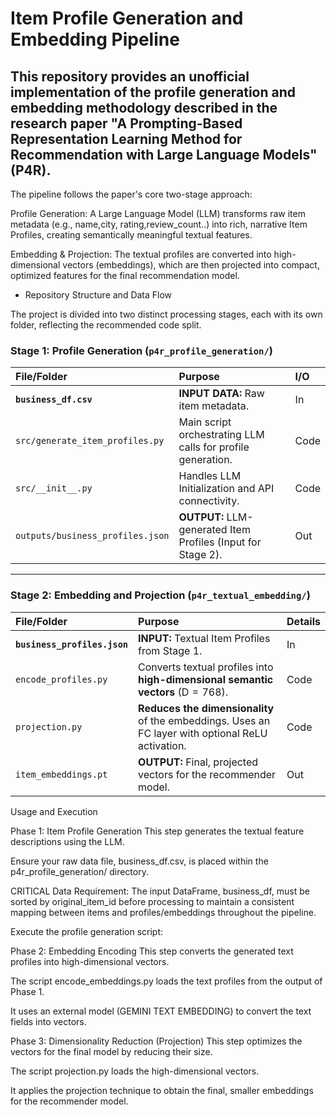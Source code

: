 # Item Profile Generation and Embedding Pipeline
## This repository provides an unofficial implementation of the profile generation and embedding methodology described in the research paper "A Prompting-Based Representation Learning Method for Recommendation with Large Language Models" (P4R).
The pipeline follows the paper's core two-stage approach:

Profile Generation: A Large Language Model (LLM) transforms raw item metadata (e.g., name,city, rating,review_count..) into rich, narrative Item Profiles, creating semantically meaningful textual features.

Embedding & Projection: The textual profiles are converted into high-dimensional vectors (embeddings), which are then projected into compact, optimized features for the final recommendation model.

- Repository Structure and Data Flow

The project is divided into two distinct processing stages, each with its own folder, reflecting the recommended code split.

### Stage 1: Profile Generation (`p4r_profile_generation/`)

| File/Folder | Purpose | I/O |
| :--- | :--- | :--- |
| **`business_df.csv`** | **INPUT DATA:** Raw item metadata. | In |
| `src/generate_item_profiles.py` | Main script orchestrating LLM calls for profile generation. | Code |
| `src/__init__.py` | Handles LLM Initialization and API connectivity. | Code |
| `outputs/business_profiles.json` | **OUTPUT:** LLM-generated Item Profiles (Input for Stage 2). | Out |

***

### Stage 2: Embedding and Projection (`p4r_textual_embedding/`)

| File/Folder | Purpose | Details |
| :--- | :--- | :--- |
| **`business_profiles.json`** | **INPUT:** Textual Item Profiles from Stage 1. | In |
| `encode_profiles.py` | Converts textual profiles into **high-dimensional semantic vectors** ($\text{D}=768$). | Code |
| `projection.py` | **Reduces the dimensionality** of the embeddings. Uses an FC layer with optional $\text{ReLU}$ activation. | Code |
| `item_embeddings.pt` | **OUTPUT:** Final, projected vectors for the recommender model. | Out |


Usage and Execution

Phase 1: Item Profile Generation
This step generates the textual feature descriptions using the LLM.

Ensure your raw data file, business_df.csv, is placed within the p4r_profile_generation/ directory.

CRITICAL Data Requirement: The input DataFrame, business_df, must be sorted by original_item_id before processing to maintain a consistent mapping between items and profiles/embeddings throughout the pipeline.

Execute the profile generation script:


Phase 2: Embedding Encoding
This step converts the generated text profiles into high-dimensional vectors.

The script encode_embeddings.py loads the text profiles from the output of Phase 1.

It uses an external model (GEMINI TEXT EMBEDDING) to convert the text fields into vectors.


Phase 3: Dimensionality Reduction (Projection)
This step optimizes the vectors for the final model by reducing their size.

The script projection.py loads the high-dimensional vectors.

It applies the projection technique to obtain the final, smaller embeddings for the recommender model.
